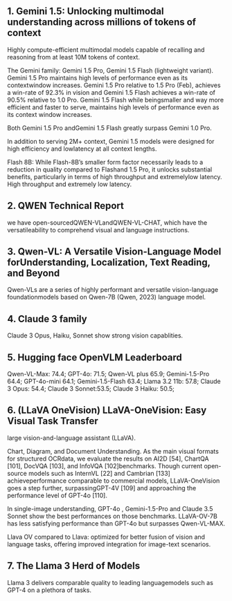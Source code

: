## 1. Gemini 1.5: Unlocking multimodal understanding across millions of tokens of context

Highly compute-efficient multimodal models capable of recalling and reasoning from at least 10M tokens of context. 

The Gemini family: Gemini 1.5 Pro, Gemini 1.5 Flash (lightweight variant). Gemini 1.5 Pro maintains high levels of performance even as its contextwindow increases. Gemini 1.5 Pro relative to 1.5 Pro (Feb), achieves a win-rate of 92.3% in vision and Gemini 1.5 Flash achieves a win-rate of 90.5% relative to 1.0 Pro. Gemini 1.5 Flash while beingsmaller and way more efficient and faster to serve, maintains high levels of performance even as its context window increases.

 Both Gemini 1.5 Pro andGemini 1.5 Flash greatly surpass Gemini 1.0 Pro.

 In addition to serving 2M+ context, Gemini 1.5 models were designed for high efficiency and lowlatency at all context lengths.

 Flash 8B: While Flash-8B’s smaller form factor necessarily leads to a reduction in quality compared to Flashand 1.5 Pro, it unlocks substantial benefits, particularly in terms of high throughput and extremelylow latency. High throughput and extremely low latency. 

## 2. QWEN Technical Report

we have open-sourcedQWEN-VLandQWEN-VL-CHAT, which have the versatileability to comprehend visual and language instructions. 

## 3. Qwen-VL: A Versatile Vision-Language Model forUnderstanding, Localization, Text Reading, and Beyond

Qwen-VLs are a series of highly performant and versatile vision-language foundationmodels based on Qwen-7B (Qwen, 2023) language model.

## 4. Claude 3 family

Claude 3 Opus, Haiku, Sonnet show strong vision capablities.

## 5. Hugging face OpenVLM Leaderboard

Qwen-VL-Max: 74.4; GPT-4o: 71.5; Qwen-VL plus 65.9; Gemini-1.5-Pro 64.4; GPT-4o-mini 64.1; Gemini-1.5-Flash 63.4; Llama 3.2 11b: 57.8; Claude 3 Opus: 54.4; Claude 3 Sonnet:53.5; Claude 3 Haiku: 50.5; 

## 6. (LLaVA OneVision) LLaVA-OneVision: Easy Visual Task Transfer

large vision-and-language assistant (LLaVA).

Chart, Diagram, and Document Understanding. As the main visual formats for structured OCRdata, we evaluate the results on AI2D [54], ChartQA [101], DocVQA [103], and InfoVQA [102]benchmarks. Though current open-source models such as InternVL [22] and Cambrian [133] achieveperformance comparable to commercial models, LLaVA-OneVision goes a step further, surpassingGPT-4V [109] and approaching the performance level of GPT-4o [110]. 

In single-image understanding, GPT-4o , Gemini-1.5-Pro and Claude 3.5 Sonnet show the best performances on those benchmarks. LLaVA-OV-7B has less satisfying performance than GPT-4o but surpasses Qwen-VL-MAX.

Llava OV compared to Llava: optimized for better fusion of vision and language tasks, offering improved integration for image-text scenarios.


## 7. The Llama 3 Herd of Models

Llama 3 delivers comparable quality to leading languagemodels such as GPT-4 on a plethora of tasks.
